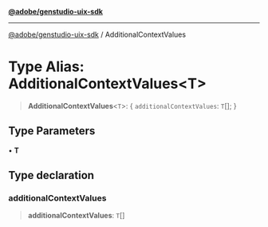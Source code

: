 [**@adobe/genstudio-uix-sdk**](../README.md)

***

[@adobe/genstudio-uix-sdk](../globals.md) / AdditionalContextValues

# Type Alias: AdditionalContextValues\<T\>

> **AdditionalContextValues**\<`T`\>: \{ `additionalContextValues`: `T`[]; \}

## Type Parameters

• **T**

## Type declaration

### additionalContextValues

> **additionalContextValues**: `T`[]
